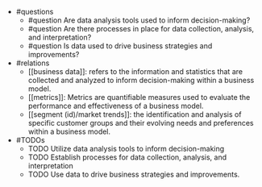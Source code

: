 - #questions
	- #question Are data analysis tools used to inform decision-making?
	- #question Are there processes in place for data collection, analysis, and interpretation?
	- #question Is data used to drive business strategies and improvements?
- #relations
	- [[business data]]: refers to the information and statistics that are collected and analyzed to inform decision-making within a business model.
	- [[metrics]]: Metrics are quantifiable measures used to evaluate the performance and effectiveness of a business model.
	- [[segment (id)/market trends]]: the identification and analysis of specific customer groups and their evolving needs and preferences within a business model.
- #TODOs
	- TODO Utilize data analysis tools to inform decision-making
	- TODO  Establish processes for data collection, analysis, and interpretation
	- TODO  Use data to drive business strategies and improvements.











